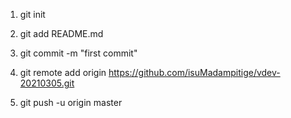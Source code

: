 1. git init

2. git add README.md

3. git commit -m "first commit"

4. git remote add origin https://github.com/isuMadampitige/vdev-20210305.git

5. git push -u origin master
